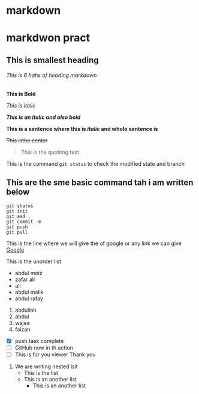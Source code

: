 # markdown
# markdwon pract
## This is smallest heading
###### This is 6 hahs of heading markdown

**This is Bold**

*This is italic*

***This is an italic and also bold***


**This is a sentence where this is *italic* and whole sentence is** 


~~This isthe center~~

> This is the quotimg text


This is the command `git status` to check the modified state and branch


## This are the sme basic command tah i am written below
```
git status
git init
git aad .
git commit -m 
git push
git pull

```
This is the line where we will give the of google or any link we can give [Google](https://www.google.com/)

This is the unorder list

- abdul moiz
- zafar ali
- ali
- abdul malik
- abdul rafay


1. abdullah
2. abdul 
3. wajee
4. faizan



- [x] push task complete
- [ ] GitHub now in th action
- [ ] This is for you viewer Thank you

1. We are writing nested lsit
   - This is the list
   - This is an another list
     - This is an another list

